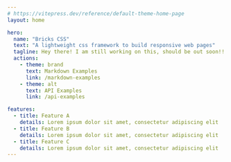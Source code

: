```yaml
---
# https://vitepress.dev/reference/default-theme-home-page
layout: home

hero:
  name: "Bricks CSS"
  text: "A lightweight css framework to build responsive web pages"
  tagline: Hey there! I am still working on this, should be out soon!! Cheers
  actions:
    - theme: brand
      text: Markdown Examples
      link: /markdown-examples
    - theme: alt
      text: API Examples
      link: /api-examples

features:
  - title: Feature A
    details: Lorem ipsum dolor sit amet, consectetur adipiscing elit
  - title: Feature B
    details: Lorem ipsum dolor sit amet, consectetur adipiscing elit
  - title: Feature C
    details: Lorem ipsum dolor sit amet, consectetur adipiscing elit
---
```


